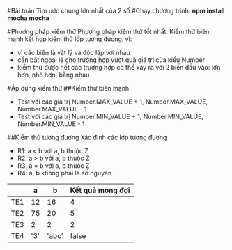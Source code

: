 #Bài toán
Tìm ước chung lớn nhất của 2 số
#Chạy chương trình:
<b> npm install mocha </b>
<b> mocha </b>

#Phương pháp kiểm thử
Phương pháp kiểm thử tốt nhất: Kiểm thử biên mạnh kết hợp kiểm thử lớp tương đương, vì: 
- vì các biến là vật lý và độc lập với nhau
- cần bắt ngoại lệ cho trường hợp vượt quá giá trị của kiểu Number
- kiểm thử được hết các trường hợp có thể xảy ra với 2 biến đầu vào: lớn hơn, nhỏ hơn, bằng nhau

#Áp dụng kiểm thử
##Kiểm thử biên mạnh
- Test với các giá trị Number.MAX_VALUE + 1, Number.MAX_VALUE, Number.MAX_VALUE - 1
- Test với các giá trị Number.MIN_VALUE + 1, Number.MIN_VALUE, Number.MIN_VALUE - 1

##Kiểm thử tương đương
Xác định các lớp tương đương
- R1: a < b với a, b thuộc Z
- R2: a > b với a, b thuộc Z
- R3: a = b với a, b thuộc Z
- R4: a, b không phải là số nguyên

|      | a  | b  | Kết quả mong đợi
| -----|----|----|-----------------
| TE1  | 12 | 16 | 4
| TE2  | 75 | 20 | 5
| TE3  | 2 | 2 | 2
| TE4  | '3' | 'abc' | false
